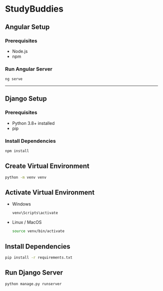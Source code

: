 # StudyBuddies

## Angular Setup

### Prerequisites
- Node.js
- npm

### Run Angular Server
```bash
ng serve
```

---

## Django Setup

### Prerequisites
- Python 3.8+ installed
- pip

### Install Dependencies
```bash
npm install
```

## Create Virtual Environment
```bash
python -m venv venv
```

## Activate Virtual Environment

* Windows
  ```bash
  venv\Scripts\activate
  ```
* Linux / MacOS
  ```bash
  source venv/bin/activate
  ```

## Install Dependencies
```bash
pip install -r requirements.txt
```

## Run Django Server
```bash
python manage.py runserver
```
